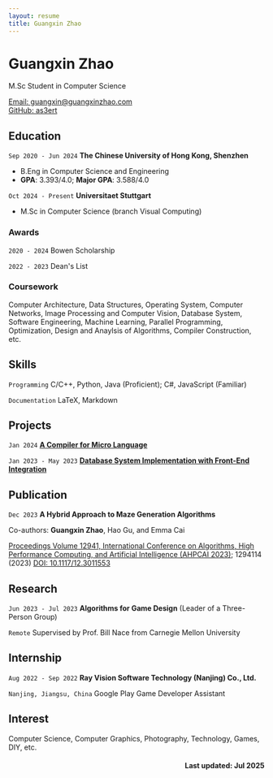 ```yaml
---
layout: resume
title: Guangxin Zhao
---
```

# Guangxin Zhao

M.Sc Student in Computer Science

<div id="webaddress">
    <a href="mailto:guangxin@guangxinzhao.com">Email: guangxin@guangxinzhao.com</a><br>
    <a href="https://github.com/as3ert">GitHub: as3ert</a>
</div>

## Education

`Sep 2020 - Jun 2024`
__The Chinese University of Hong Kong, Shenzhen__

- B.Eng in Computer Science and Engineering
- **GPA**: 3.393/4.0; **Major GPA**: 3.588/4.0

`Oct 2024 - Present`
__Universitaet Stuttgart__

- M.Sc in Computer Science (branch Visual Computing)

### Awards

`2020 - 2024`
Bowen Scholarship

`2022 - 2023`
Dean's List

### Coursework

Computer Architecture, Data Structures, Operating System, Computer Networks, Image Processing and Computer Vision, Database System, Software Engineering, Machine Learning, Parallel Programming, Optimization, Design and Anaylsis of Algorithms, Compiler Construction, etc.

## Skills

`Programming`
C/C++, Python, Java (Proficient); C#, JavaScript (Familiar)

`Documentation`
LaTeX, Markdown

## Projects

`Jan 2024`
<a href="https://github.com/as3ert/micro-compiler">__A Compiler for Micro Language__</a>

`Jan 2023 - May 2023`
<a href="https://github.com/as3ert/CSC3170">__Database System Implementation with Front-End Integration__</a>

## Publication

`Dec 2023`
__A Hybrid Approach to Maze Generation Algorithms__

Co-authors: **Guangxin Zhao**, Hao Gu, and Emma Cai

<a href="https://www.spiedigitallibrary.org/conference-proceedings-of-spie/12941.toc;1294114">Proceedings Volume 12941, International Conference on Algorithms, High Performance Computing, and Artificial Intelligence (AHPCAI 2023)</a>; 1294114 (2023) <a href="https://doi.org/10.1117/12.3011553">DOI: 10.1117/12.3011553</a>

## Research

`Jun 2023 - Jul 2023`
__Algorithms for Game Design__ (Leader of a Three-Person Group)

`Remote`
Supervised by Prof. Bill Nace from Carnegie Mellon University

## Internship

`Aug 2022 - Sep 2022`
__Ray Vision Software Technology (Nanjing) Co., Ltd.__

`Nanjing, Jiangsu, China`
Google Play Game Developer Assistant

## Interest

Computer Science, Computer Graphics, Photography, Technology, Games, DIY, etc.

<h4 align="right">Last updated: Jul 2025</h4>